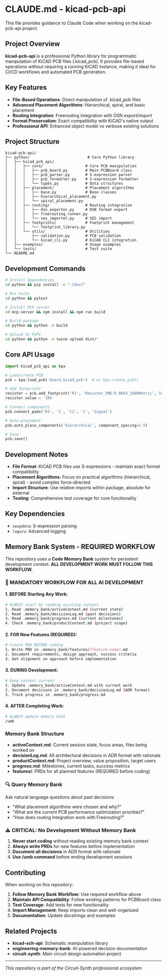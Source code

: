# CLAUDE.md - kicad-pcb-api

This file provides guidance to Claude Code when working on the kicad-pcb-api project.

## Project Overview

**kicad-pcb-api** is a professional Python library for programmatic manipulation of KiCAD PCB files (.kicad_pcb). It provides file-based operations without requiring a running KiCAD instance, making it ideal for CI/CD workflows and automated PCB generation.

## Key Features

- **File-Based Operations**: Direct manipulation of .kicad_pcb files
- **Advanced Placement Algorithms**: Hierarchical, spiral, and basic placement
- **Routing Integration**: Freerouting integration with DSN export/import  
- **Format Preservation**: Exact compatibility with KiCAD's native output
- **Professional API**: Enhanced object model vs verbose existing solutions

## Project Structure

```
kicad-pcb-api/
├── python/                          # Core Python library
│   ├── kicad_pcb_api/
│   │   ├── core/                   # Core PCB manipulation
│   │   │   ├── pcb_board.py        # Main PCBBoard class
│   │   │   ├── pcb_parser.py       # S-expression parser  
│   │   │   ├── pcb_formatter.py    # S-expression formatter
│   │   │   └── types.py            # Data structures
│   │   ├── placement/              # Placement algorithms
│   │   │   ├── base.py             # Base classes
│   │   │   ├── hierarchical_placement.py
│   │   │   └── spiral_placement.py
│   │   ├── routing/                # Routing integration
│   │   │   ├── dsn_exporter.py     # DSN format export
│   │   │   ├── freerouting_runner.py
│   │   │   └── ses_importer.py     # SES import
│   │   ├── footprints/             # Footprint management
│   │   │   └── footprint_library.py
│   │   └── utils/                  # Utilities
│   │       ├── validation.py       # PCB validation
│   │       └── kicad_cli.py        # KiCAD CLI integration
│   ├── examples/                   # Usage examples
│   └── tests/                      # Test suite
└── README.md
```

## Development Commands

```bash
# Install dependencies
cd python && pip install -e ".[dev]"

# Run tests
cd python && pytest

# Install MCP server
cd mcp-server && npm install && npm run build

# Build package
cd python && python -m build

# Upload to PyPI
cd python && python -m twine upload dist/*
```

## Core API Usage

```python
import kicad_pcb_api as kpa

# Load/create PCB
pcb = kpa.load_pcb('board.kicad_pcb')  # or kpa.create_pcb()

# Add footprints
resistor = pcb.add_footprint('R1', 'Resistor_SMD:R_0603_1608Metric', 50, 50)
resistor.value = '10k'

# Connect components
pcb.connect_pads('R1', '1', 'C1', '1', 'Signal')

# Auto-placement
pcb.auto_place_components('hierarchical', component_spacing=5.0)

# Save
pcb.save()
```


## Development Notes

- **File Format**: KiCAD PCB files use S-expressions - maintain exact format compatibility
- **Placement Algorithms**: Focus on practical algorithms (hierarchical, spiral) - avoid complex force-directed
- **Import Structure**: Use relative imports within package, absolute for external
- **Testing**: Comprehensive test coverage for core functionality

## Key Dependencies

- `sexpdata`: S-expression parsing
- `loguru`: Advanced logging

## Memory Bank System - REQUIRED WORKFLOW

This repository uses a **Code Memory Bank** system for persistent development context. **ALL DEVELOPMENT WORK MUST FOLLOW THIS WORKFLOW.**

### 🚨 MANDATORY WORKFLOW FOR ALL AI DEVELOPMENT

#### 1. BEFORE Starting Any Work:
```bash
# ALWAYS start by reading existing context
1. Read .memory_bank/activeContext.md (current state)
2. Read .memory_bank/decisionLog.md (past decisions) 
3. Read .memory_bank/progress.md (current milestones)
4. Check .memory_bank/productContext.md (project scope)
```

#### 2. FOR New Features (REQUIRED):
```bash
# Create PRD BEFORE coding
1. Write PRD in .memory_bank/features/[feature-name].md
2. Document requirements, design approach, success criteria
3. Get alignment on approach before implementation
```

#### 3. DURING Development:
```bash
# Keep context current
1. Update .memory_bank/activeContext.md with current work
2. Document decisions in .memory_bank/decisionLog.md (ADR format)
3. Track progress in .memory_bank/progress.md
```

#### 4. AFTER Completing Work:
```bash
# ALWAYS update memory bank
/umb
```

### Memory Bank Structure

- **activeContext.md**: Current session state, focus areas, files being worked on
- **decisionLog.md**: All architectural decisions in ADR format with rationale
- **productContext.md**: Project overview, value proposition, target users  
- **progress.md**: Milestones, current tasks, success metrics
- **features/**: PRDs for all planned features (REQUIRED before coding)

### 🔍 Query Memory Bank

Ask natural language questions about past decisions:
- "What placement algorithms were chosen and why?"
- "What are the current PCB performance optimization priorities?"
- "How does routing integration work with Freerouting?"

### ⚠️ CRITICAL: No Development Without Memory Bank

1. **Never start coding** without reading existing memory bank context
2. **Always write PRDs** for new features before implementation
3. **Document all decisions** in ADR format with rationale
4. **Use /umb command** before ending development sessions

## Contributing

When working on this repository:

1. **Follow Memory Bank Workflow**: Use required workflow above
2. **Maintain API Compatibility**: Follow existing patterns for PCBBoard class
3. **Test Coverage**: Add tests for new functionality
4. **Import Management**: Keep imports clean and well-organized
5. **Documentation**: Update docstrings and examples

## Related Projects

- **kicad-sch-api**: Schematic manipulation library
- **engineering-memory-bank**: AI-powered decision documentation
- **circuit-synth**: Main circuit design automation project

---

*This repository is part of the Circuit-Synth professional ecosystem*